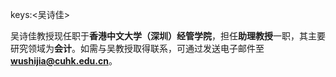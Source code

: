 keys:<吴诗佳>


吴诗佳教授现任职于**香港中文大学（深圳）经管学院**，担任**助理教授**一职，其主要研究领域为**会计**。如需与吴教授取得联系，可通过发送电子邮件至**wushijia@cuhk.edu.cn**。